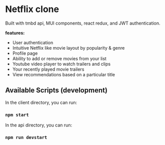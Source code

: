 # Netflix clone

Built with tmbd api, MUI components, react redux, and JWT authentication.

**features:**

- User authentication
-  Intuitive Netflix like movie layout by popularity & genre
- Profile page
- Ability to add or remove movies from your list
- Youtube video player to watch trailers and clips
- Your recently played movie trailers
- View recommendations based on a particular title






## Available Scripts (development)

In the client directory, you can run:

### `npm start`

In the api directory, you can run:

### `npm run devstart`

